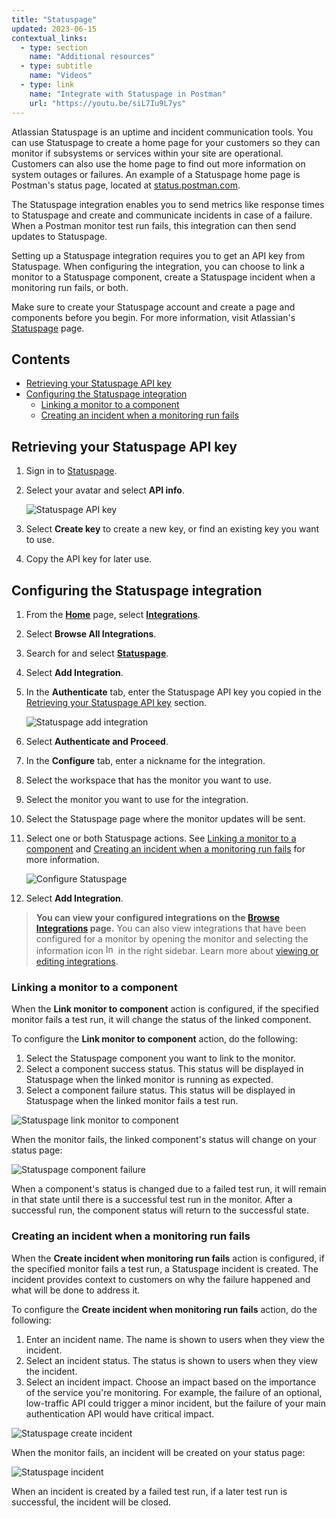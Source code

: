 ```yaml
---
title: "Statuspage"
updated: 2023-06-15
contextual_links:
  - type: section
    name: "Additional resources"
  - type: subtitle
    name: "Videos"
  - type: link
    name: "Integrate with Statuspage in Postman"
    url: "https://youtu.be/siL7Iu9L7ys"
---
```


Atlassian Statuspage is an uptime and incident communication tools. You can use Statuspage to create a home page for your customers so they can monitor if subsystems or services within your site are operational. Customers can also use the home page to find out more information on system outages or failures. An example of a Statuspage home page is Postman's status page, located at [status.postman.com](https://status.postman.com).

The Statuspage integration enables you to send metrics like response times to Statuspage and create and communicate incidents in case of a failure. When a Postman monitor test run fails, this integration can then send updates to Statuspage.

Setting up a Statuspage integration requires you to get an API key from Statuspage. When configuring the integration, you can choose to link a monitor to a Statuspage component, create a Statuspage incident when a monitoring run fails, or both.

Make sure to create your Statuspage account and create a page and components before you begin. For more information, visit Atlassian's [Statuspage](https://www.atlassian.com/software/statuspage) page.

## Contents

* [Retrieving your Statuspage API key](#retrieving-your-statuspage-api-key)
* [Configuring the Statuspage integration](#configuring-the-statuspage-integration)
    * [Linking a monitor to a component](#linking-a-monitor-to-a-component)
    * [Creating an incident when a monitoring run fails](#creating-an-incident-when-a-monitoring-run-fails)

## Retrieving your Statuspage API key

1. Sign in to [Statuspage](https://manage.statuspage.io/login).
1. Select your avatar and select **API info**.

    ![Statuspage API key](https://assets.postman.com/postman-docs/statuspage-api-key.jpg)

1. Select **Create key** to create a new key, or find an existing key you want to use.
1. Copy the API key for later use.

## Configuring the Statuspage integration

1. From the **[Home](https://go.postman.co/home)** page, select **[Integrations](https://go.postman.co/integrations)**.
1. Select **Browse All Integrations**.
1. Search for and select **[Statuspage](https://go.postman.co/integrations/service/statuspage)**.
1. Select **Add Integration**.
1. In the **Authenticate** tab, enter the Statuspage API key you copied in the [Retrieving your Statuspage API key](#retrieving-your-statuspage-api-key) section.

    ![Statuspage add integration](https://assets.postman.com/postman-docs/v10/add-integration-statuspage-v10-15.jpg)

1. Select **Authenticate and Proceed**.
1. In the **Configure** tab, enter a nickname for the integration.
1. Select the workspace that has the monitor you want to use.
1. Select the monitor you want to use for the integration.
1. Select the Statuspage page where the monitor updates will be sent.
1. Select one or both Statuspage actions. See [Linking a monitor to a component](#linking-a-monitor-to-a-component) and [Creating an incident when a monitoring run fails](#creating-an-incident-when-a-monitoring-run-fails) for more information.

    ![Configure Statuspage](https://assets.postman.com/postman-docs/v10/configure-statuspage-v10-15.jpg)

1. Select **Add Integration**.

> **You can view your configured integrations on the [Browse Integrations](https://go.postman.co/integrations/browse) page.** You can also view integrations that have been configured for a monitor by opening the monitor and selecting the information icon <img alt="Information icon" src="https://assets.postman.com/postman-docs/icon-information-v9-5.jpg#icon" width="16px"> in the right sidebar. Learn more about [viewing or editing integrations](/docs/integrations/intro-integrations/#viewing-or-editing-integrations).

### Linking a monitor to a component

When the **Link monitor to component** action is configured, if the specified monitor fails a test run, it will change the status of the linked component.

To configure the **Link monitor to component** action, do the following:

1. Select the Statuspage component you want to link to the monitor.
1. Select a component success status. This status will be displayed in Statuspage when the linked monitor is running as expected.
1. Select a component failure status. This status will be displayed in Statuspage when the linked monitor fails a test run.

  ![Statuspage link monitor to component](https://assets.postman.com/postman-docs/v10/statuspage-monitor-to-component-v10-15.jpg)

When the monitor fails, the linked component's status will change on your status page:

![Statuspage component failure](https://assets.postman.com/postman-docs/statuspage-component-fail.jpg)

When a component's status is changed due to a failed test run, it will remain in that state until there is a successful test run in the monitor. After a successful run, the component status will return to the successful state.

### Creating an incident when a monitoring run fails

When the **Create incident when monitoring run fails** action is configured, if the specified monitor fails a test run, a Statuspage incident is created. The incident provides context to customers on why the failure happened and what will be done to address it.

To configure the **Create incident when monitoring run fails** action, do the following:

1. Enter an incident name. The name is shown to users when they view the incident.
1. Select an incident status. The status is shown to users when they view the incident.
1. Select an incident impact. Choose an impact based on the importance of the service you're monitoring. For example, the failure of an optional, low-traffic API could trigger a minor incident, but the failure of your main authentication API would have critical impact.

  ![Statuspage create incident](https://assets.postman.com/postman-docs/v10/statuspage-create-incident-v10-15.jpg)

When the monitor fails, an incident will be created on your status page:

![Statuspage incident](https://assets.postman.com/postman-docs/statuspage-incident.jpg)

When an incident is created by a failed test run, if a later test run is successful, the incident will be closed.
